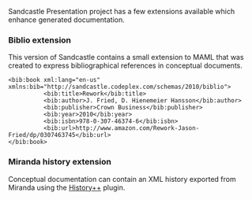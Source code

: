 Sandcastle Presentation project has a few extensions available which enhance generated documentation.

### Biblio extension ###

This version of Sandcastle contains a small extension to MAML that was created to express bibliographical references in conceptual documents.

```
<bib:book xml:lang="en-us" xmlns:bib="http://sandcastle.codeplex.com/schemas/2010/biblio">
          <bib:title>Rework</bib:title>
          <bib:author>J. Fried, D. Hienemeier Hansson</bib:author>
          <bib:publisher>Crown Business</bib:publisher>
          <bib:year>2010</bib:year>
          <bib:isbn>978-0-307-46374-6</bib:isbn>
          <bib:url>http://www.amazon.com/Rework-Jason-Fried/dp/0307463745</bib:url>
</bib:book>
```

### Miranda history extension ###

Conceptual documentation can contain an XML history exported from Miranda using the [History++](http://themiron.miranda.im/) plugin.